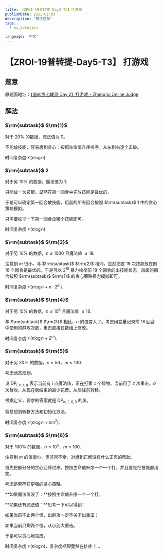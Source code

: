 ```yaml
---
title: 【ZROI-19普转提-Day5-T3】打游戏
publishDate: 2021-01-03
description: '算法题解'
tags:
  - oi_solution

language: '中文'
---
```



# 【ZROI-19普转提-Day5-T3】 打游戏

## 题意

原题面地址：[【普转提七联测 Day 2】打游戏 - Zhengrui Online Judge](http://zhengruioi.com/contest/400/problem/1003)

## 解法

### $\rm{subtask}$ $\rm{1}$

对于 $20\%$ 的数据，魔法值为 $0$。

不能放技能，容易想到贪心：按照生命值升序排序，从左到右逐个击破。

时间复杂度 $\mathcal{O}(n\log n)$.

### $\rm{subtask}$ $2$

对于另 $10\%$ 的数据，魔法值为 $1$.

只能放一次技能。显然在第一回合中先放技能是最优的。

于是可以确定第一回合放技能，后面的所有回合按照 $\rm{subtask}$ $1$ 中的贪心策略模拟。

只需要枚举一下第一回合放哪个技能即可。

时间复杂度 $\mathcal{O}(n\log n)$.

### $\rm{subtask}$ $\rm{3}$

对于另 $10\%$ 的数据，$n\leq 1000$ 且魔法值 $\leq 18$.

注意到 $m$ 很小。与 $\rm{subtask}$ $\rm{2}$ 相同，显然把这 $18$ 次技能放在前 $18$ 个回合是最优的。于是可以 $2^{18}$ 暴力枚举前 $18$ 个回合的出技能状态，后面的回合按照 $\rm{subtask}$ $\rm{1}$ 的贪心策略暴力模拟即可。

时间复杂度 $\mathcal{O}(n\log n+n\cdot 2^m)$.

### $\rm{subtask}$ $\rm{4}$ 

对于另 $10\%$ 的数据，$n\leq 10^5$ 且魔法值 $\leq 18$.

与 $\rm{subtask}$ $\rm{3}$ 相比，$n$ 的值变大了。考虑用变量记录前 $18$ 回合中使用的群攻次数，重击直接在数组上修改。

时间复杂度 $\mathcal{O}(n\log n+2^m)$.

### $\rm{subtask}$ $\rm{5}$

对于另 $30\%$ 的数据，$n\leq 50$，$m\leq 100$.

考虑动态规划。

设 $\operatorname{DP}_{i, c, z, q}$ 表示当前有 $i$ 点魔法值，正在打第 $c$ 个怪物，当前用了 $z$ 次重击，$q$ 次群攻，从现在到结束的最少花费。从后往前转移。

根据定义，要求的答案就是 $\operatorname{DP}_{m, 1, 0, 0}$ 的值。

容易想到转移方法和初始化方法。

时间复杂度 $\mathcal{O}(n\log n+nm^2)$.

### $\rm{subtask}$ $\rm{6}$

对于 $100\%$ 的数据，$n\leq 10^5$，$m\leq 100$.

注意到 $m$ 的值很小，但非常不幸，对想到正解没有什么正面的帮助。

首先把部分分的贪心迁移过来。按照生命值升序一个一个打，并且要先把技能都用完。

考虑是否存在更强的贪心策略。

**如果魔法值没了：**按照生命值升序一个一个打。

**如果还有魔法值：**思考一下可以得到：

如果当前不止两个怪，出群攻一定不劣于出重击；

如果当前只剩两个怪，从小到大重击。

于是可以贪心地完成。

时间复杂度 $\mathcal{O}(n\log n)$，复杂度瓶颈竟然在排序上…

